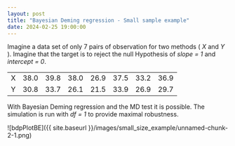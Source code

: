 ```yaml
---
layout: post
title: "Bayesian Deming regression - Small sample example"
date: 2024-02-25 19:00:00
---
```


Imagine a data set of only 7 pairs of observation for two methods ( *X*
and *Y* ). Imagine that the target is to reject the null Hypothesis of
*slope = 1* and *intercept = 0*.


|       |        |        |        |        |        |        |        |
| :---- | -----: | -----: | -----: | -----: | -----: | -----: | -----: |
|  X    | 38.0   | 39.8   |  38.0  |  26.9  |  37.5  |  33.2  |  36.9  |
|  Y    | 30.8   | 33.7   |  26.1  |  21.5  |  33.9  |  26.9  |  29.7  |


With Bayesian Deming regression and the MD test it is possible. The
simulation is run with *df = 1* to provide maximal robustness.

![bdpPlotBE]({{ site.baseurl }}/images/small_size_example/unnamed-chunk-2-1.png)